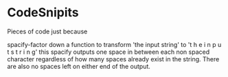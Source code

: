 CodeSnipits
===========

Pieces of code just because

spacify-factor down a function to transform 'the input string' to 't h e i n p u t s t r i n g'
		this spacify outputs one space in between each non spaced character regardless of how many spaces already exist in the string. There are also no spaces left on either end of the output.



